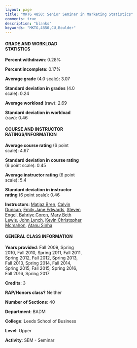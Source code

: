 ```yaml
---
layout: page
title: "MKTG 4850: Senior Seminar in Marketing Statistics"
comments: true
description: "blanks"
keywords: "MKTG,4850,CU,Boulder"
---
```

<head>
<script src="https://ajax.googleapis.com/ajax/libs/jquery/2.1.3/jquery.min.js"></script>
<script src="https://dl.dropboxusercontent.com/s/pc42nxpaw1ea4o9/highcharts.js?dl=0"></script>
<!-- <script src="../assets/js/highcharts.js"></script> -->
<style type="text/css">@font-face {
	font-family: "Bebas Neue";
	src: url(https://www.filehosting.org/file/details/544349/BebasNeue Regular.otf) format("opentype");
	}
	h1.Bebas { 
		font-family: "Bebas Neue", Verdana, Tahoma;
	}
</style>
</head>
<body>
	<div id="container" style="float: right; width: 45%; height: 88%; margin-left: 2.5%; margin-right: 2.5%;"></div>
	<script language="JavaScript">
		$(document).ready(function() {
		var chart = {type: 'column'};
		var title = {text: 'Grade Distribution'};
		var xAxis = {categories: ['A','B','C','D','F'],crosshair: true};
		var yAxis = {min: 0,title: {text: 'Percentage'}};
		var tooltip = {headerFormat: '<center><b><span style="font-size:20px">{point.key}</span></b></center>',
		               pointFormat: '<td style="padding:0"><b>{point.y:.1f}%</b></td>',
		               footerFormat: '</table>',shared: true,useHTML: true};
		var plotOptions = {column: {pointPadding: 0.0,borderWidth: 0}};  
		var credits = {enabled: false};var series= [{name: 'Percent',data: [27.38,55.0,16.22,0.7,0.7,]}];
		var json = {};
		json.chart = chart;
		json.title = title;
		json.tooltip = tooltip;
		json.xAxis = xAxis;
		json.yAxis = yAxis;  
		json.series = series;
		json.plotOptions = plotOptions;  
		json.credits = credits;
		$('#container').highcharts(json);
	});
	</script>
</body>
			   
#### GRADE AND WORKLOAD STATISTICS

**Percent withdrawn**: 0.28%

**Percent incomplete**: 0.17%

**Average grade** (4.0 scale): 3.07

**Standard deviation in grades** (4.0 scale): 0.24

**Average workload** (raw): 2.69

**Standard deviation in workload** (raw): 0.46

#### COURSE AND INSTRUCTOR RATINGS/INFORMATION

**Average course rating** (6 point scale): 4.97

**Standard deviation in course rating** (6 point scale): 0.45

**Average instructor rating** (6 point scale): 5.4

**Standard deviation in instructor rating** (6 point scale): 0.46

**Instructors**: <a href='../../instructors/Matjaz_Bren'>Matjaz Bren</a>, <a href='../../instructors/Calvin_Duncan'>Calvin Duncan</a>, <a href='../../instructors/Emily_Jane_Edwards'>Emily Jane Edwards</a>, <a href='../../instructors/Steven_Engel'>Steven Engel</a>, <a href='../../instructors/Bahriye_Goren'>Bahriye Goren</a>, <a href='../../instructors/Mary_Beth_Lewis'>Mary Beth Lewis</a>, <a href='../../instructors/John_Lynch'>John Lynch</a>, <a href='../../instructors/Kevin_Christopher_Mcmahon'>Kevin Christopher Mcmahon</a>, <a href='../../instructors/Atanu_Sinha'>Atanu Sinha</a>

#### GENERAL CLASS INFORMATION

**Years provided**: Fall 2009, Spring 2010, Fall 2010, Spring 2011, Fall 2011, Spring 2012, Fall 2012, Spring 2013, Fall 2013, Spring 2014, Fall 2014, Spring 2015, Fall 2015, Spring 2016, Fall 2016, Spring 2017

**Credits**: 3

**RAP/Honors class?** Neither

**Number of Sections**: 40

**Department**: BADM

**College**: Leeds School of Business

**Level**: Upper

**Activity**: SEM - Seminar
